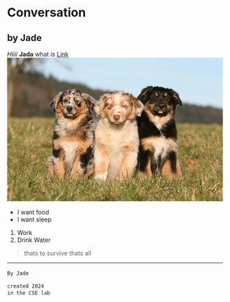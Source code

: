 # Conversation
## by Jade
*Hiiii* **Jada** what *is* 
[Link](http://a.com)
![image](doggo.jpg)
* I want food
* I want sleep
1. Work
2. Drink Water
>thats to survive
thats all
---
`By Jade`
``` 
created 2024
in the CSE lab 
```
